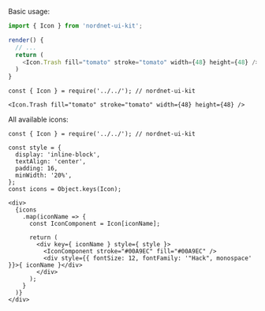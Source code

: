 Basic usage:
```js
import { Icon } from 'nordnet-ui-kit';

render() {
  // ...
  return (
    <Icon.Trash fill="tomato" stroke="tomato" width={48} height={48} />
  )
}
```

    const { Icon } = require('../../'); // nordnet-ui-kit

    <Icon.Trash fill="tomato" stroke="tomato" width={48} height={48} />

All available icons:

    const { Icon } = require('../../'); // nordnet-ui-kit

    const style = {
      display: 'inline-block',
      textAlign: 'center',
      padding: 16,
      minWidth: '20%',
    };
    const icons = Object.keys(Icon);

    <div>
      {icons
        .map(iconName => {
          const IconComponent = Icon[iconName];

          return (
            <div key={ iconName } style={ style }>
              <IconComponent stroke="#00A9EC" fill="#00A9EC" />
              <div style={{ fontSize: 12, fontFamily: '"Hack", monospace' }}>{ iconName }</div>
            </div>
          );
        }
      )}
    </div>
